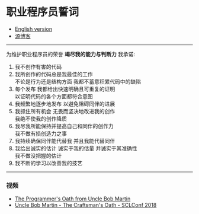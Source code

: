 # 职业程序员誓词

- [English version](README.md)
- [源博客](https://blog.cleancoder.com/uncle-bob/2015/11/18/TheProgrammersOath.html)

------

为维护职业程序员的荣誉 **竭尽我的能力与判断力** 我承诺:

1. 我不创作有害的代码
2. 我所创作的代码总是我最佳的工作  
   不论是行为还是结构方面 我都不蓄意积累代码中的缺陷
3. 每个发布 我都给出快速明确且可重复的证明  
   以证明代码的各个方面都符合意图
4. 我频繁地逐步地发布 以避免阻碍同伴的进展
5. 我抓住所有机会 无畏而坚决地改进我的创作  
   我绝不使我的创作降质
6. 我尽我所能保持并提高自己和同伴的创作力  
   我不做有损创造力之事
7. 我持续确保同伴能代替我 并且我能代替同伴
8. 我给出诚实的估计 诚实于我的估量 并诚实于其准确性  
   我不做没把握的估计
9. 我不断的学习以改善我的技艺

------

### 视频

- [The Programmer's Oath from Uncle Bob Martin](https://www.youtube.com/watch?v=2xSjD8PXjFg&list=PLWKjhJtqVAbn5emQ3RRG8gEBqkhf_5vxD)
- [Uncle Bob Martin - The Craftsman's Oath - SCLConf 2018](https://www.youtube.com/watch?v=17vTLSkXTOo)
